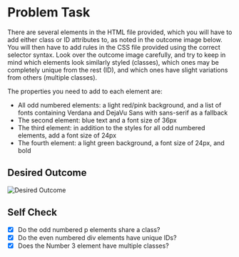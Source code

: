 # Problem Task

There are several elements in the HTML file provided, which you will have to add either class or ID attributes to, as noted in the outcome image below. You will then have to add rules in the CSS file provided using the correct selector syntax. Look over the outcome image carefully, and try to keep in mind which elements look similarly styled (classes), which ones may be completely unique from the rest (ID), and which ones have slight variations from others (multiple classes).

The properties you need to add to each element are:

- All odd numbered elements: a light red/pink background, and a list of fonts containing Verdana and DejaVu Sans with sans-serif as a fallback
- The second element: blue text and a font size of 36px
- The third element: in addition to the styles for all odd numbered elements, add a font size of 24px
- The fourth element: a light green background, a font size of 24px, and bold

## Desired Outcome

![Desired Outcome](https://github.com/TheOdinProject/css-exercises/raw/main/foundations/02-class-id-selectors/desired-outcome.png)

## Self Check

- [x] Do the odd numbered p elements share a class?
- [x] Do the even numbered div elements have unique IDs?
- [x] Does the Number 3 element have multiple classes?
